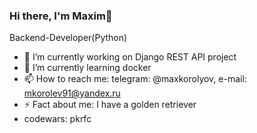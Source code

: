 ### Hi there, I'm Maxim👋

Backend-Developer(Python)

- 🔭 I’m currently working on Django REST API project
- 🌱 I’m currently learning docker
- 📫 How to reach me: telegram: @maxkorolyov, e-mail: mkorolev91@yandex.ru
- ⚡ Fact about me: I have a golden retriever
- codewars: pkrfc
